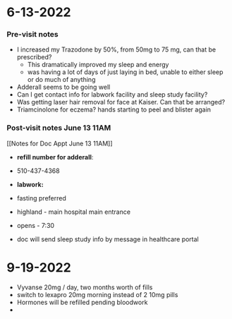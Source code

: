 

# 6-13-2022
### Pre-visit notes 
- I increased my Trazodone by 50%, from 50mg to 75 mg, can that be prescribed?
	- This dramatically improved my sleep and energy
	- was having a lot of days of just laying in bed, unable to either sleep or do much of anything
- Adderall seems to be going well
- Can I get contact info for labwork facility and sleep study facility?
- Was getting laser hair removal for face at Kaiser. Can that be arranged?
- Triamcinolone for eczema? hands starting to peel and blister again
### Post-visit notes June 13 11AM
[[Notes for Doc Appt June 13 11AM]]
- **refill number for adderall**:
 - 510-437-4368
- **labwork:**
 - fasting preferred 
 - highland - main hospital main entrance
 - opens - 7:30

- doc will send sleep study info by message in healthcare portal

# 9-19-2022
- Vyvanse 20mg / day, two months worth of fills
- switch to lexapro 20mg morning instead of 2 10mg pills
- Hormones will be refilled pending bloodwork
- 



